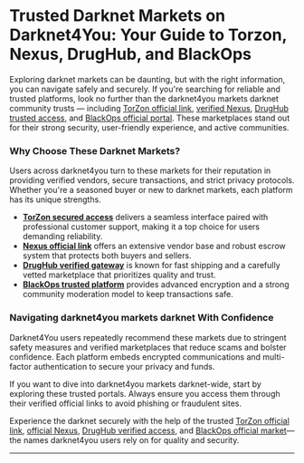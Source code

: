 # Trusted Darknet Markets on Darknet4You: Your Guide to Torzon, Nexus, DrugHub, and BlackOps

Exploring darknet markets can be daunting, but with the right information, you can navigate safely and securely. If you're searching for reliable and trusted platforms, look no further than the darknet4you markets darknet community trusts — including <a href="http://&#116;%6F&#114;%7A%6F%6E&#53;&#103;&#50;%61%6D%6E%36&#98;%6A&#110;%68&#109;%68%73&#107;%63%6E%74%74&#110;%6E%35%63&#121;&#53;%78%34&#101;%70&#121;%33%72%65%64%35%35%67%6C%61&#110;%66%70&#99;%65%37%6F&#51;%34%79&#100;&#46;%6F&#110;%69&#111;%6E">TorZon official link</a>, <a href="http://&#110;%65&#120;&#117&#115;&#122;&#104;&#110;%37%66%79&#55;&#120;&#103;&#55;%75%64%74&#118;%34%33%76&#105;&#104;%6E&#104;&#118;&#113;&#53;&#121;%6C%72&#53;%37&#98;%34%70&#110;%74%65&#117&#109;&#54;&#120;%36&#111;&#110;%72%6E&#116;%77%62%35&#117&#113;%64%2E&#111;&#110;%69%6F&#110;">verified Nexus</a>, <a href="http://%64&#114;%75%67%68%75&#98;%32%70%77&#122;%6B&#122;&#106;%74&#99;%75%61%72&#102;%35&#112;%32%66%36&#115;%78&#109;%68&#55;%74%6A%75%69&#121;&#119;&#52;&#117&#119;&#99;%61%68&#52;&#104;&#106;%74&#102;&#52;&#55;%6F&#105;%70%63%69&#97;%64&#46;&#111;&#110;&#105;&#111;&#110;">DrugHub trusted access</a>, and <a href="http://%62%6C&#97;%63%6B&#111;%70&#115;&#97;&#97;&#120;&#55;%69&#101;&#101;%6C&#106;&#101;%63%74&#118;&#105;&#51;&#118;%6E%33%61%35%6D%32%77%66%73&#115;%79&#108;&#99;&#100;%71%61&#115;%77&#114;%76%6C&#98;&#101;&#112;%74%77%7A%76%35%6F%69%64&#46;&#111;&#110;%69%6F&#110;">BlackOps official portal</a>. These marketplaces stand out for their strong security, user-friendly experience, and active communities.

### Why Choose These Darknet Markets?

Users across darknet4you turn to these markets for their reputation in providing verified vendors, secure transactions, and strict privacy protocols. Whether you're a seasoned buyer or new to darknet markets, each platform has its unique strengths.

- **<a href="http://&#116;%6F&#114;%7A%6F%6E&#53;&#103;&#50;%61%6D%6E%36&#98;%6A&#110;%68&#109;%68%73&#107;%63%6E%74%74&#110;%6E%35%63&#121;&#53;%78%34&#101;%70&#121;%33%72%65%64%35%35%67%6C%61&#110;%66%70&#99;%65%37%6F&#51;%34%79&#100;&#46;%6F&#110;%69&#111;%6E">TorZon secured access</a>** delivers a seamless interface paired with professional customer support, making it a top choice for users demanding reliability.
- **<a href="http://&#110;%65&#120;&#117&#115;&#122;&#104;&#110;%37%66%79&#55;&#120;&#103;&#55;%75%64%74&#118;%34%33%76&#105;&#104;%6E&#104;&#118;&#113;&#53;&#121;%6C%72&#53;%37&#98;%34%70&#110;%74%65&#117&#109;&#54;&#120;%36&#111;&#110;%72%6E&#116;%77%62%35&#117&#113;%64%2E&#111;&#110;%69%6F&#110;">Nexus official link</a>** offers an extensive vendor base and robust escrow system that protects both buyers and sellers.
- **<a href="http://%64&#114;%75%67%68%75&#98;%32%70%77&#122;%6B&#122;&#106;%74&#99;%75%61%72&#102;%35&#112;%32%66%36&#115;%78&#109;%68&#55;%74%6A%75%69&#121;&#119;&#52;&#117&#119;&#99;%61%68&#52;&#104;&#106;%74&#102;&#52;&#55;%6F&#105;%70%63%69&#97;%64&#46;&#111;&#110;&#105;&#111;&#110;">DrugHub verified gateway</a>** is known for fast shipping and a carefully vetted marketplace that prioritizes quality and trust.
- **<a href="http://%62%6C&#97;%63%6B&#111;%70&#115;&#97;&#97;&#120;&#55;%69&#101;&#101;%6C&#106;&#101;%63%74&#118;&#105;&#51;&#118;%6E%33%61%35%6D%32%77%66%73&#115;%79&#108;&#99;&#100;%71%61&#115;%77&#114;%76%6C&#98;&#101;&#112;%74%77%7A%76%35%6F%69%64&#46;&#111;&#110;%69%6F&#110;">BlackOps trusted platform</a>** provides advanced encryption and a strong community moderation model to keep transactions safe.

### Navigating darknet4you markets darknet With Confidence

Darknet4You users repeatedly recommend these markets due to stringent safety measures and verified marketplaces that reduce scams and bolster confidence. Each platform embeds encrypted communications and multi-factor authentication to secure your privacy and funds.

If you want to dive into darknet4you markets darknet-wide, start by exploring these trusted portals. Always ensure you access them through their verified official links to avoid phishing or fraudulent sites.

Experience the darknet securely with the help of the trusted <a href="http://&#116;%6F&#114;%7A%6F%6E&#53;&#103;&#50;%61%6D%6E%36&#98;%6A&#110;%68&#109;%68%73&#107;%63%6E%74%74&#110;%6E%35%63&#121;&#53;%78%34&#101;%70&#121;%33%72%65%64%35%35%67%6C%61&#110;%66%70&#99;%65%37%6F&#51;%34%79&#100;&#46;%6F&#110;%69&#111;%6E">TorZon official link</a>, <a href="http://&#110;%65&#120;&#117&#115;&#122;&#104;&#110;%37%66%79&#55;&#120;&#103;&#55;%75%64%74&#118;%34%33%76&#105;&#104;%6E&#104;&#118;&#113;&#53;&#121;%6C%72&#53;%37&#98;%34%70&#110;%74%65&#117&#109;&#54;&#120;%36&#111;&#110;%72%6E&#116;%77%62%35&#117&#113;%64%2E&#111;&#110;%69%6F&#110;">official Nexus</a>, <a href="http://%64&#114;%75%67%68%75&#98;%32%70%77&#122;%6B&#122;&#106;%74&#99;%75%61%72&#102;%35&#112;%32%66%36&#115;%78&#109;%68&#55;%74%6A%75%69&#121;&#119;&#52;&#117&#119;&#99;%61%68&#52;&#104;&#106;%74&#102;&#52;&#55;%6F&#105;%70%63%69&#97;%64&#46;&#111;&#110;&#105;&#111;&#110;">DrugHub verified access</a>, and <a href="http://%62%6C&#97;%63%6B&#111;%70&#115;&#97;&#97;&#120;&#55;%69&#101;&#101;%6C&#106;&#101;%63%74&#118;&#105;&#51;&#118;%6E%33%61%35%6D%32%77%66%73&#115;%79&#108;&#99;&#100;%71%61&#115;%77&#114;%76%6C&#98;&#101;&#112;%74%77%7A%76%35%6F%69%64&#46;&#111;&#110;%69%6F&#110;">BlackOps official market</a>—the names darknet4you users rely on for quality and security.

---

